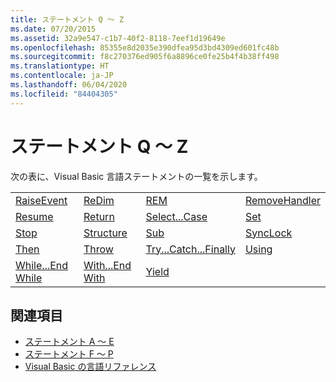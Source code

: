 ```yaml
---
title: ステートメント Q ～ Z
ms.date: 07/20/2015
ms.assetid: 32a9e547-c1b7-40f2-8118-7eef1d19649e
ms.openlocfilehash: 85355e8d2035e390dfea95d3bd4309ed601fc48b
ms.sourcegitcommit: f8c270376ed905f6a8896ce0fe25b4f4b38ff498
ms.translationtype: HT
ms.contentlocale: ja-JP
ms.lasthandoff: 06/04/2020
ms.locfileid: "84404305"
---
```

# <a name="q-z-statements"></a>ステートメント Q ～ Z
次の表に、Visual Basic 言語ステートメントの一覧を示します。  
  
|||||  
|---|---|---|---|  
|[RaiseEvent](raiseevent-statement.md)|[ReDim](redim-statement.md)|[REM](rem-statement.md)|[RemoveHandler](removehandler-statement.md)|  
|[Resume](resume-statement.md)|[Return](return-statement.md)|[Select...Case](select-case-statement.md)|[Set](set-statement.md)|  
|[Stop](stop-statement.md)|[Structure](structure-statement.md)|[Sub](sub-statement.md)|[SyncLock](synclock-statement.md)|  
|[Then](then-statement.md)|[Throw](throw-statement.md)|[Try...Catch...Finally](try-catch-finally-statement.md)|[Using](using-statement.md)|  
|[While...End While](while-end-while-statement.md)|[With...End With](with-end-with-statement.md)|[Yield](yield-statement.md)||  
  
## <a name="see-also"></a>関連項目

- [ステートメント A ～ E](a-e-statements.md)
- [ステートメント F ～ P](f-p-statements.md)
- [Visual Basic の言語リファレンス](../index.md)

